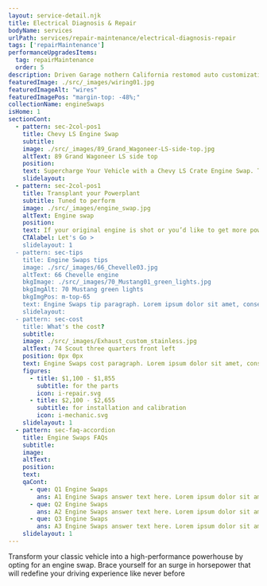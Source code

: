 ```yaml
---
layout: service-detail.njk
title: Electrical Diagnosis & Repair
bodyName: services
urlPath: services/repair-maintenance/electrical-diagnosis-repair
tags: ['repairMaintenance']
performanceUpgradesItems:
  tag: repairMaintenance
  order: 5
description: Driven Garage nothern California restomod auto customization and repair shop
featuredImage: ./src/_images/wiring01.jpg
featuredImageAlt: "wires"
featuredImagePos: "margin-top: -48%;"
collectionName: engineSwaps
isHome: 1
sectionCont:
  - pattern: sec-2col-pos1
    title: Chevy LS Engine Swap
    subtitle: 
    image: ./src/_images/89_Grand_Wagoneer-LS-side-top.jpg
    altText: 89 Grand Wagoneer LS side top
    position: 
    text: Supercharge Your Vehicle with a Chevy LS Crate Engine Swap. This beast is no joke when it comes to power. We're talking up to a mind-blowing 525 horsepower and 485 ft-lbs of torque. Say goodbye to sluggish starts and hello to lightning-fast acceleration!
    slidelayout:
  - pattern: sec-2col-pos1
    title: Transplant your Powerplant
    subtitle: Tuned to perform
    image: ./src/_images/engine_swap.jpg
    altText: Engine swap
    position: 
    text: If your original engine is shot or you’d like to get more power and performance. we’ll work with you revitalize your classic ride.
    CTAlabel: Let's Go >
    slidelayout: 1
  - pattern: sec-tips
    title: Engine Swaps tips
    image: ./src/_images/66_Chevelle03.jpg
    altText: 66 Chevelle engine
    bkgImage: ./src/_images/70_Mustang01_green_lights.jpg
    bkgImgAlt: 70 Mustang green lights
    bkgImgPos: m-top-65
    text: Engine Swaps tip paragraph. Lorem ipsum dolor sit amet, consectetur adipiscing elit. Cras vitae dolor id enim iaculis bibendum. Fusce ut pellentesque erat. Nunc vitae viverra massa. Duis placerat a augue in eleifend. Pellentesque ut neque ex. Ut non nisi ultrices, tincidunt nunc vitae, tincidunt orci. Donec cursus sagittis felis sed tempus. Ut et viverra arcu.
    slidelayout:
  - pattern: sec-cost
    title: What's the cost?
    subtitle: 
    image: ./src/_images/Exhaust_custom_stainless.jpg
    altText: 74 Scout three quarters front left
    position: 0px 0px
    text: Engine Swaps cost paragraph. Lorem ipsum dolor sit amet, consectetur adipiscing elit. Cras vitae dolor id enim iaculis bibendum. Fusce ut pellentesque erat. Nunc vitae viverra massa. Duis placerat a augue in eleifend. Pellentesque ut neque ex. Ut non nisi ultrices, tincidunt nunc vitae, tincidunt orci. Donec cursus sagittis felis sed tempus. Ut et viverra arcu.
    figures:
      - title: $1,100 - $1,855
        subtitle: for the parts
        icon: i-repair.svg
      - title: $2,100 - $2,655
        subtitle: for installation and calibration
        icon: i-mechanic.svg
    slidelayout: 1
  - pattern: sec-faq-accordion
    title: Engine Swaps FAQs
    subtitle: 
    image: 
    altText: 
    position: 
    text: 
    qaCont:
      - que: Q1 Engine Swaps
        ans: A1 Engine Swaps answer text here. Lorem ipsum dolor sit amet, consectetur adipiscing elit. Cras vitae dolor id enim iaculis bibendum. Fusce ut pellentesque erat.
      - que: Q2 Engine Swaps
        ans: A2 Engine Swaps answer text here. Lorem ipsum dolor sit amet, consectetur adipiscing elit. Cras vitae dolor id enim iaculis bibendum. Fusce ut pellentesque erat.
      - que: Q3 Engine Swaps
        ans: A3 Engine Swaps answer text here. Lorem ipsum dolor sit amet, consectetur adipiscing elit. Cras vitae dolor id enim iaculis bibendum. Fusce ut pellentesque erat.
    slidelayout: 1
---
```


Transform your classic vehicle into a high-performance powerhouse by opting for an engine swap. Brace yourself for an surge in horsepower that will redefine your driving experience like never before